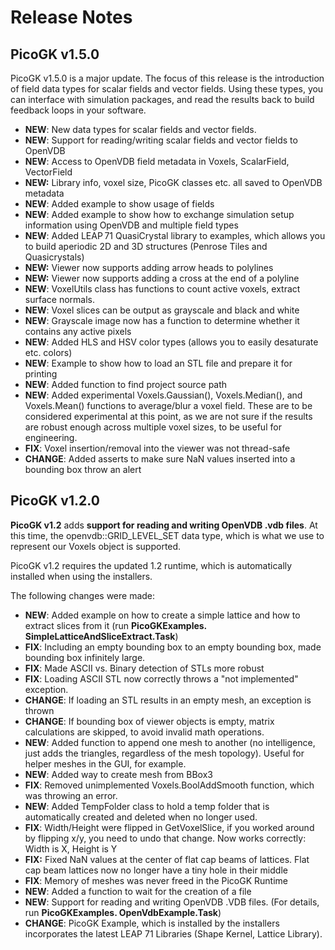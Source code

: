 # Release Notes

## PicoGK v1.5.0

PicoGK v1.5.0 is a major update. The focus of this release is the introduction of field data types for scalar fields and vector fields. Using these types, you can interface with simulation packages, and read the results back to build feedback loops in your software.

- **NEW**: New data types for scalar fields and vector fields.
- **NEW**: Support for reading/writing scalar fields and vector fields to OpenVDB
- **NEW**: Access to OpenVDB field metadata in Voxels, ScalarField, VectorField
- **NEW:** Library info, voxel size, PicoGK classes etc. all saved to OpenVDB metadata
- **NEW**: Added example to show usage of fields
- **NEW**: Added example to show how to exchange simulation setup information using OpenVDB and multiple field types
- **NEW**: Added LEAP 71 QuasiCrystal library to examples, which allows you to build aperiodic 2D and 3D structures (Penrose Tiles and Quasicrystals)
- **NEW:** Viewer now supports adding arrow heads to polylines
- **NEW:** Viewer now supports adding a cross at the end of a polyline
- **NEW**: VoxelUtils class has functions to count active voxels, extract surface normals.
- **NEW**: Voxel slices can be output as grayscale and black and white
- **NEW**: Grayscale image now has a function to determine whether it contains any active pixels
- **NEW**: Added HLS and HSV color types (allows you to easily desaturate etc. colors)
- **NEW**: Example to show how to load an STL file and prepare it for printing
- **NEW**: Added function to find project source path
- **NEW**: Added experimental Voxels.Gaussian(), Voxels.Median(), and Voxels.Mean() functions to average/blur a voxel field. These are to be considered experimental at this point, as we are not sure if the results are robust enough across multiple voxel sizes, to be useful for engineering.
- **FIX**: Voxel insertion/removal into the viewer was not thread-safe
- **CHANGE**: Added asserts to make sure NaN values inserted into a bounding box throw an alert



## PicoGK v1.2.0

**PicoGK v1.2** adds **support for reading and writing OpenVDB .vdb files**. At this time, the openvdb::GRID_LEVEL_SET data type, which is what we use to represent our Voxels object is supported.

PicoGK v1.2 requires the updated 1.2 runtime, which is automatically installed when using the installers.

The following changes were made:

- **NEW**: Added example on how to create a simple lattice and how to extract slices from it (run **PicoGKExamples. SimpleLatticeAndSliceExtract.Task**)
- **FIX**: Including an empty bounding box to an empty bounding box, made bounding box infinitely large.
- **FIX**: Made ASCII vs. Binary detection of STLs more robust
- **FIX**: Loading ASCII STL now correctly throws a "not implemented" exception.
- **CHANGE**: If loading an STL results in an empty mesh, an exception is thrown
- **CHANGE**: If bounding box of viewer objects is empty, matrix calculations are skipped, to avoid invalid math operations.
- **NEW**: Added function to append one mesh to another (no intelligence, just adds the triangles, regardless of the mesh topology). Useful for helper meshes in the GUI, for example.
- **NEW**: Added way to create mesh from BBox3
- **FIX**: Removed unimplemented Voxels.BoolAddSmooth function, which was throwing an error.
- **NEW**: Added TempFolder class to hold a temp folder that is automatically created and deleted when no longer used.
- **FIX**: Width/Height were flipped in GetVoxelSlice, if you worked around by flipping x/y, you need to undo that change. Now works correctly: Width is X, Height is Y
- **FIX:** Fixed NaN values at the center of flat cap beams of lattices. Flat cap beam lattices now no longer have a tiny hole in their middle
- **FIX**: Memory of meshes was never freed in the PicoGK Runtime
- **NEW**: Added a function to wait for the creation of a file
- **NEW**: Support for reading and writing OpenVDB .VDB files. (For details, run **PicoGKExamples. OpenVdbExample.Task**)
- **CHANGE**: PicoGK Example, which is installed by the installers incorporates the latest LEAP 71 Libraries (Shape Kernel, Lattice Library).


